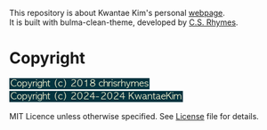 <!-- Link CSS -->
<link href='./README.css' type='text/css' rel='stylesheet'>

This repository is about Kwantae Kim's personal [webpage](https://kwantaekim.github.io).<br>
It is built with bulma-clean-theme, developed by [C.S. Rhymes](https://www.csrhymes.com/).

# Copyright

<img src='./img/copyright-bulma-clean-theme.png'>

<img src='./img/copyright-kwantae.png'>

MIT Licence unless otherwise specified. See <a href="./LICENSE.txt" target="_blank">License</a> file for details.
